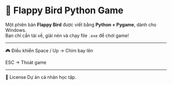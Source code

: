 # 🐤 Flappy Bird Python Game

Một phiên bản **Flappy Bird** được viết bằng **Python + Pygame**, dành cho Windows.  
Bạn chỉ cần tải về, giải nén và chạy file `.exe` để chơi game!

---


🎮 Điều khiển
Space / Up → Chim bay lên

ESC → Thoát game

---

📜 License
Dự án cá nhân học tập.
